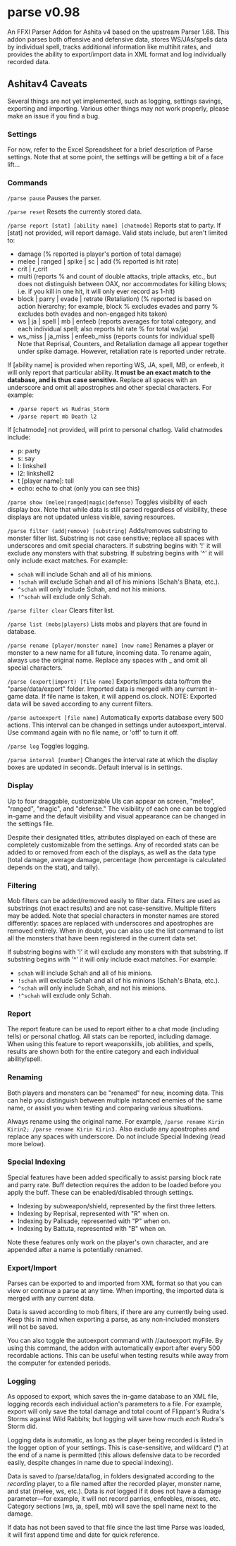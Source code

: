 # parse v0.98
An FFXI Parser Addon for Ashita v4 based on the upstream Parser 1.68. This addon parses both offensive and defensive data, stores WS/JAs/spells data by individual spell, tracks additional information like multihit rates, and provides the ability to export/import data in XML format and log individually recorded data.

## Ashitav4 Caveats
Several things are not yet implemented, such as logging, settings savings, exporting and importing.
Various other things may not work properly, please make an issue if you find a bug.

### Settings
For now, refer to the Excel Spreadsheet for a brief description of Parse settings. Note that at some point, the settings will be getting a bit of a face lift...

### Commands

`/parse pause`
Pauses the parser.

`/parse reset`
Resets the currently stored data.

`/parse report [stat] [ability name] [chatmode]` Reports stat to party. 
If [stat] not provided, will report damage. Valid stats include, but aren't limited to:
* damage (% reported is player's portion of total damage)
* melee | ranged | spike | sc | add (% reported is hit rate)
* crit | r_crit
* multi (reports % and count of double attacks, triple attacks, etc., but does not distinguish between OAX, nor accommodates for killing blows; i.e. if you kill in one hit, it will only ever record as 1-hit)
* block | parry | evade | retrate (Retaliation) (% reported is based on action hierarchy; for example, block % excludes evades and parry % excludes both evades and non-engaged hits taken)
* ws | ja | spell | mb | enfeeb (reports averages for total category, and each individual spell; also reports hit rate % for total ws/ja)
* ws_miss | ja_miss | enfeeb_miss (reports counts for individual spell)
Note that Reprisal, Counters, and Retaliation damage all appear together under spike damage. However, retaliation rate is reported under retrate.

If [ability name] is provided when reporting WS, JA, spell, MB, or enfeeb, it will only report that particular ability. **It must be an exact match to the database, and is thus case sensitive.** Replace all spaces with an underscore and omit all apostrophes and other special characters. For example:
* `/parse report ws Rudras_Storm`
* `/parse report mb Death l2`

If [chatmode] not provided, will print to personal chatlog. Valid chatmodes include:
* p: party
* s: say
* l: linkshell
* l2: linkshell2
* t [player name]: tell
* echo: echo to chat (only you can see this)

`/parse show (melee|ranged|magic|defense)`
Toggles visibility of each display box. Note that while data is still parsed regardless of visibility, these displays are not updated unless visible, saving resources.

`/parse filter (add|remove) [substring]`
Adds/removes substring to monster filter list. Substring is not case sensitive; replace all spaces with underscores and omit special characters. If substring begins with '!' it will exclude any monsters with that substring. If substring begins with '^' it will only include exact matches. For example:
* `schah` will include Schah and all of his minions.
* `!schah` will exclude Schah and all of his minions (Schah's Bhata, etc.).
* `^schah` will only include Schah, and not his minions. 
* `!^schah` will exclude only Schah.

`/parse filter clear`
Clears filter list.

`/parse list (mobs|players)`
Lists mobs and players that are found in database.

`/parse rename [player/monster name] [new name]`
Renames a player or monster to a new name for all future, incoming data. To rename again, always use the original name. Replace any spaces with _ and omit all special characters.

`/parse (export|import) [file name]`
Exports/imports data to/from the "parse/data/export" folder. Imported data is merged with any current in-game data. If file name is taken, it will append os.clock. NOTE: Exported data will be saved according to any current filters.

`/parse autoexport [file name]`
Automatically exports database every 500 actions. This interval can be changed in settings under autoexport_interval. Use command again with no file name, or 'off' to turn it off.

`/parse log`
Toggles logging.

`/parse interval [number]`
Changes the interval rate at which the display boxes are updated in seconds. Default interval is in settings.

### Display

Up to four draggable, customizable UIs can appear on screen, "melee", "ranged", "magic", and "defense." The visibility of each one can be toggled in-game and the default visibility and visual appearance can be changed in the settings file.

Despite their designated titles, attributes displayed on each of these are completely customizable from the settings. Any of recorded stats can be added to or removed from each of the displays, as well as the data type (total damage, average damage, percentage (how percentage is calculated depends on the stat), and tally).

### Filtering

Mob filters can be added/removed easily to filter data. Filters are used as substrings (not exact results) and are not case-sensitive. Multiple filters may be added. Note that special characters in monster names are stored differently: spaces are replaced with underscores and apostrophes are removed entirely. When in doubt, you can also use the list command to list all the monsters that have been registered in the current data set.

If substring begins with '!' it will exclude any monsters with that substring. If substring begins with '^' it will only include exact matches. For example:

* `schah` will include Schah and all of his minions.
* `!schah` will exclude Schah and all of his minions (Schah's Bhata, etc.).
* `^schah` will only include Schah, and not his minions. 
* `!^schah` will exclude only Schah.

### Report

The report feature can be used to report either to a chat mode (including tells) or personal chatlog. All stats can be reported, including damage. When using this feature to report weaponskills, job abilities, and spells, results are shown both for the entire category and each individual ability/spell.

### Renaming

Both players and monsters can be "renamed" for new, incoming data. This can help you distinguish between multiple instanced enemies of the same name, or assist you when testing and comparing various situations.

Always rename using the original name. For example, `/parse rename Kirin Kirin2; /parse rename Kirin Kirin3.` Also exclude any apostrophes and replace any spaces with underscore. Do not include Special Indexing (read more below).

### Special Indexing

Special features have been added specifically to assist parsing block rate and parry rate. Buff detection requires the addon to be loaded before you apply the buff. These can be enabled/disabled through settings.

* Indexing by subweapon/shield, represented by the first three letters.
* Indexing by Reprisal, represented with "R" when on.
* Indexing by Palisade, represented with "P" when on.
* Indexing by Battuta, represented with "B" when on.

Note these features only work on the player's own character, and are appended after a name is potentially renamed.

### Export/Import

Parses can be exported to and imported from XML format so that you can view or continue a parse at any time. When importing, the imported data is merged with any current data.

Data is saved according to mob filters, if there are any currently being used. Keep this in mind when exporting a parse, as any non-included monsters will not be saved.

You can also toggle the autoexport command with //autoexport myFile. By using this command, the addon with automatically export after every 500 recordable actions. This can be useful when testing results while away from the computer for extended periods.

### Logging
As opposed to export, which saves the in-game database to an XML file, logging records each individual action's parameters to a file. For example, export will only save the total damage and total count of Flippant's Rudra's Storms against Wild Rabbits; but logging will save how much *each* Rudra's Storm did.

Logging data is automatic, as long as the player being recorded is listed in the logger option of your settings. This is case-sensitive, and wildcard (\*) at the end of a name is permitted (this allows defensive data to be recorded easily, despite changes in name due to special indexing).

Data is saved to /parse/data/log, in folders designated according to the *recording* player, to a file named after the recorded player, monster name, and stat (melee, ws, etc.). Data is *not* logged if it does not have a damage parameter—for example, it will not record parries, enfeebles, misses, etc. Category sections (ws, ja, spell, mb) will save the spell name next to the damage.

If data has not been saved to that file since the last time Parse was loaded, it will first append time and date for quick reference.
